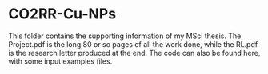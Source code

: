 # CO2RR-Cu-NPs
This folder contains the supporting information of my MSci thesis. 
The Project.pdf is the long 80 or so pages of all the work done, while the RL.pdf is the research letter produced at the end. 
The code can also be found here, with some input examples files. 
